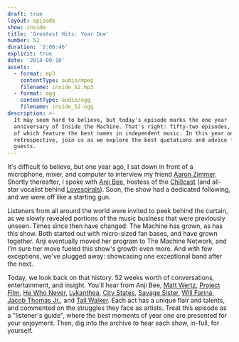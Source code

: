 ```yaml
---
draft: true
layout: episode
show: inside
title: 'Greatest Hits: Year One'
number: 52
duration: '2:06:46'
explicit: true
date: '2014-09-10'
assets:
  - format: mp3
    contentType: audio/mpeg
    filename: inside_52.mp3
  - format: ogg
    contentType: audio/ogg
    filename: inside_52.ogg
description: >-
  It may seem hard to believe, but today's episode marks the one year
  anniversary of Inside the Machine. That's right: fifty-two episodes, fifty-one
  of which feature the best names in independent music. In this year one
  retrospective, join us as we explore the best quotations and advice from past
  guests.
---
```

It's difficult to believe, but one year ago, I sat down in front of a microphone, mixer, and computer to interview my friend [Aaron Zimmer](http://machine.fm/inside/1). Shortly thereafter, I spoke with [Anji Bee](http://machine.fm/inside/2), hostess of the [Chillcast](http://machine.fm/chillcast) (and all-star vocalist behind [Lovespirals](http://lovespirals.com)). Soon, the show had a dedicated following, and we were off like a starting gun.

Listeners from all around the world were invited to peek behind the curtain, as we slowly revealed portions of the music business that were previously unseen. Times since then have changed: The Machine has grown, as has this show. Both started out with micro-sized fan bases, and have grown together. Anji eventually moved her program to The Machine Network, and I'm sure her move fueled this show's growth even more. And with few exceptions, we've plugged away: showcasing one exceptional band after the next.

Today, we look back on that history. 52 weeks worth of conversations, entertainment, and insight. You'll hear from Anji Bee, [Matt Wertz](http://machine.fm/inside/8), [Project Film](http://machine.fm/inside/29), [He Who Never](http://machine.fm/inside/31), [Lykanthea](http://machine.fm/inside/32), [City States](http://machine.fm/inside/33), [Savage Sister](http://machine.fm/inside/38), [Will Farina](http://machine.fm/inside/43), [Jacob Thomas Jr.](http://machine.fm/inside/47), and [Tall Walker](http://machine.fm/inside/49). Each act has a unique flair and talents, and commented on the struggles they face as artists. Treat this episode as a "listener's guide", where the best moments of year one are presented for your enjoyment. Then, dig into the archive to hear each show, in-full, for yourself.